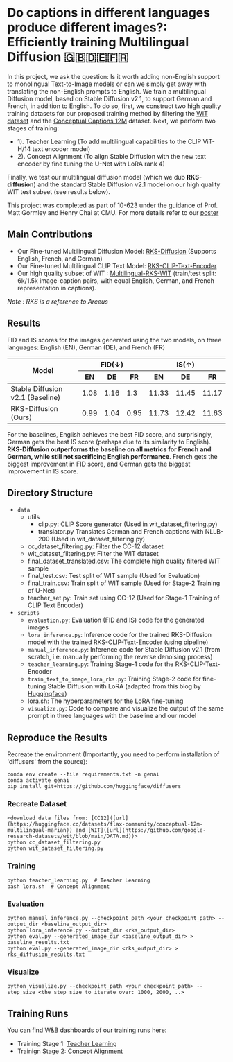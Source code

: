 # Do captions in different languages produce different images?: Efficiently training Multilingual Diffusion 🇬🇧🇩🇪🇫🇷

In this project, we ask the question: Is it worth adding non-English support to monolingual Text-to-Image models or can we simply get away with translating the non-English prompts to English. We train a multilingual Diffusion model, based on Stable Diffusion v2.1, to support German and French, in addition to English. To do so, first, we construct two high quality training datasets for our proposed training method by filtering the [WIT dataset](https://github.com/google-research-datasets/wit) and the [Conceptual Captions 12M](https://ai.google.com/research/ConceptualCaptions/) dataset. Next, we perform two stages of training: 
* 1). Teacher Learning (To add multilingual capabilities to the CLIP ViT-H/14 text encoder model)
* 2). Concept Alignment (To align Stable Diffusion with the new text encoder by fine tuning the U-Net with LoRA rank 4)

Finally, we test our multilingual diffusion model (which we dub **RKS-diffusion**) and the standard Stable Diffusion v2.1 model on our high quality WIT test subset (see results below).
  
This project was completed as part of 10-623 under the guidance of Prof. Matt Gormley and Henry Chai at CMU. For more details refer to our [poster](https://github.com/Aadit3003/genai-multilingual-tti/blob/81dd1af650e2620a808335af1d819b7823cf94db/Gen_AI_Poster_Final.pdf)

## **Main Contributions**
* Our Fine-tuned Multilingual Diffusion Model: [RKS-Diffusion](https://huggingface.co/AaditD/rks-diffusion) (Supports English, French, and German)
* Our Fine-tuned Multilingual CLIP Text Model: [RKS-CLIP-Text-Encoder](AaditD/rks-clip-text-encoder)
* Our high quality subset of WIT :  [Multilingual-RKS-WIT](AaditD/multilingual_rks) (train/test split: 6k/1.5k image-caption pairs, with equal English, German, and French representation in captions).

_Note : RKS is a reference to Arceus_
## **Results**
FID and IS scores for the images generated using the two models, on three languages: English (EN), German (DE), and French (FR)

<table class="tg"><thead>
  <tr>
    <th class="tg-0pky" rowspan="2"><span style="font-weight:bold">Model</span></th>
    <th class="tg-c3ow" colspan="3"><span style="font-weight:bold">FID(↓)</span></th>
    <th class="tg-c3ow" colspan="3"><span style="font-weight:bold">IS(↑)</span></th>
  </tr>
  <tr>
    <th class="tg-c3ow">EN</th>
    <th class="tg-c3ow">DE</th>
    <th class="tg-c3ow">FR</th>
    <th class="tg-c3ow">EN</th>
    <th class="tg-c3ow">DE</th>
    <th class="tg-c3ow">FR</th>
  </tr></thead>
<tbody>
  <tr>
    <td class="tg-0pky">Stable Diffusion v2.1 (Baseline)</td>
    <td class="tg-6ic8">1.08</td>
    <td class="tg-dvpl">1.16</td>
    <td class="tg-dvpl">1.3</td>
    <td class="tg-dvpl">11.33</td>
    <td class="tg-6ic8">11.45</td>
    <td class="tg-dvpl">11.17</td>
  </tr>
  <tr>
    <td class="tg-0pky">RKS-Diffusion (Ours)</td>
    <td class="tg-dvpl">0.99</td>
    <td class="tg-dvpl">1.04</td>
    <td class="tg-6ic8">0.95</td>
    <td class="tg-dvpl">11.73</td>
    <td class="tg-6ic8">12.42</td>
    <td class="tg-dvpl">11.63</td>
  </tr>
</tbody></table>

For the baselines, English achieves the best FID score, and surprisingly, German gets the best IS score (perhaps due to its similarity to English). **RKS-Diffusion outperforms the baseline on all metrics for French and German, while still not sacrificing English performance**. French gets the biggest improvement in FID score, and German gets the biggest improvement in IS score.

## Directory Structure
* ```data```
    * utils
        * clip.py: CLIP Score generator (Used in wit_dataset_filtering.py)
        * translator.py Translates German and French captions with NLLB-200 (Used in wit_dataset_filtering.py)
    * cc_dataset_filtering.py: Filter the CC-12 dataset
    * wit_dataset_filtering.py: Filter the WIT dataset
    * final_dataset_translated.csv: The complete high quality filtered WIT sample
    * final_test.csv: Test split of WIT sample (Used for Evaluation)
    * final_train.csv: Train split of WIT sample (Used for Stage-2 Training of U-Net)
    * teacher_set.py: Train set using CC-12 (Used for Stage-1 Training of CLIP Text Encoder)
* ```scripts```
    * ```evaluation.py```: Evaluation (FID and IS) code for the generated images
    * ```lora_inference.py```: Inference code for the trained RKS-Diffusion model with the trained RKS-CLIP-Text-Encoder (using pipeline)
    * ```manual_inference.py```: Inference code for Stable Diffusion v2.1 (from scratch, i.e. manually performing the reverse denoising process) 
    * ```teacher_learning.py```: Training Stage-1 code for the RKS-CLIP-Text-Encoder
    * ```train_text_to_image_lora_rks.py```: Training Stage-2 code for fine-tuning Stable Diffusion with LoRA (adapted from this blog by [Huggingface](https://huggingface.co/blog/lora))
    *  lora.sh: The hyperparameters for the LoRA fine-tuning
    * ```visualize.py```: Code to compare and visualize the output of the same prompt in three languages with the baseline and our model

## Reproduce the Results

Recreate the environment (Importantly, you need to perform installation of 'diffusers' from the source):
```
conda env create --file requirements.txt -n genai
conda activate genai
pip install git+https://github.com/huggingface/diffusers
```

### Recreate Dataset
```cd data
<download data files from: [CC12]([url](https://huggingface.co/datasets/flax-community/conceptual-12m-multilingual-marian)) and [WIT]([url](https://github.com/google-research-datasets/wit/blob/main/DATA.md))>
python cc_dataset_filtering.py
python wit_dataset_filtering.py
```

### Training
```cd scripts
python teacher_learning.py  # Teacher Learning
bash lora.sh  # Concept Alignment
```

### Evaluation
```
python manual_inference.py --checkpoint_path <your_checkpoint_path> --output_dir <baseline_output_dir> 
python lora_inference.py --output_dir <rks_output_dir> 
python eval.py --generated_image_dir <baseline_output_dir> > baseline_results.txt
python eval.py --generated_image_dir <rks_output_dir> > rks_diffusion_results.txt
```

### Visualize
```
python visualize.py --checkpoint_path <your_checkpoint_path> --step_size <the step size to iterate over: 1000, 2000, ..>
```

## Training Runs
You can find W&B dashboards of our training runs here:
* Training Stage 1: [Teacher Learning](https://wandb.ai/aadit/Gen-AI-Multilingual-TTI/runs/0p2fhqio/overview)
* Trainign Stage 2: [Concept Alignment](https://wandb.ai/aadit/text2image-fine-tune/runs/1nkio8i8?nw=nwuseraaditd)


